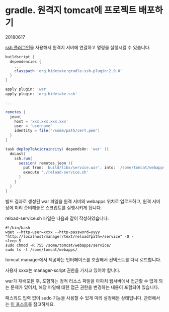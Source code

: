 # gradle. 원격지 tomcat에 프로젝트 배포하기

20180617



[ssh 플러그인](https://gradle-ssh-plugin.github.io/docs/)을 사용해서 원격지 서버에 연결하고 명령을 실행시킬 수 있습니다.



```groovy
buildscript {
  dependencies {
    ...
    classpath 'org.hidetake:gradle-ssh-plugin:2.9.0'
  }
}

apply plugin: 'war'
apply plugin: 'org.hidetake.ssh'

...

remotes {
  jeon{
    host = 'xxx.xxx.xxx.xxx'
    user = 'username'
    identity = file('/some/path/cert.pem')
  }
}

task deployToAcidraincity( dependsOn: 'war' ){
  doLast{
    ssh.run{
      session( remotes.jeon ){
        put from: 'build/libs/service.war', into: '/some/tomcat/webapps/'
        execute './reload-service.sh'
      }
    }
  }
}
```

빌드 결과로 생성된 war 파일을 원격 서버의 webapps 위치로 업로드하고, 원격 서버상에 미리 준비해놓은 스크립트를 실행시키게 됩니다. 



reload-service.sh 파일은 다음과 같이 작성하였습니다.

```shell
#!/bin/bash
wget --http-user=xxxx --http-password=yyyy "http://localhost/manager/text/reload?path=/service" -O -
sleep 5
sudo chmod -R 755 /some/tomcat/webapps/service/
sudo ls -l /some/tomcat/webapps/
```

tomcat manager에서 제공하는 인터페이스를 호출해서 컨텍스트를 다시 로드합니다.

사용자 xxxx는 manager-script 권한을 가지고 있어야 합니다.



war가 재배포된 후, 포함하는 정적 리소스 파일을 아파치 웹서버에서 접근할 수 없게 되는 문제가 있어서, 해당 파일에 대한 접근 권한을 변경하는 내용이 포함되어 있습니다.



패스워드 입력 없이 sudo 기능을 사용할 수 있게 미리 설정해둔 상태입니다. 관련해서는 [이 포스트](https://askubuntu.com/a/147265)를 참고하세요.

